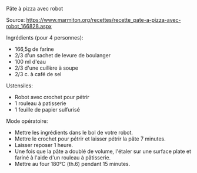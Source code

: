 Pâte à pizza avec robot

Source: https://www.marmiton.org/recettes/recette_pate-a-pizza-avec-robot_166828.aspx 

Ingrédients (pour 4 personnes):
- 166,5g de farine
- 2/3 d'un sachet de levure de boulanger
- 100 ml d'eau
- 2/3 d'une cuillère à soupe
- 2/3 c. à café de sel

Ustensiles:
- Robot avec crochet pour pétrir
- 1 rouleau à patisserie
- 1 feuille de papier sulfurisé

Mode opératoire:
- Mettre les ingrédients dans le bol de votre robot. 
- Mettre le crochet pour pétrir et laisser pétrir la pâte 7 minutes. 
- Laisser reposer 1 heure.
- Une fois que la pâte a doublé de volume, l'étaler sur une surface plate et fariné à l'aide d'un rouleau à pâtisserie.
- Mettre au four 180°C (th.6) pendant 15 minutes.
